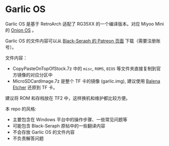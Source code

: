 # Garlic OS

Garlic OS 是基于 RetroArch 适配了 RG35XX 的一个编译版本。对应 Miyoo Mini 的 [Onion OS](https://github.com/OnionUI/Onion) 。

Garlic OS 的文件内容可以从 [Black-Seraph 的 Patreon 页面](https://www.patreon.com/posts/76561333) 下载（需要注册账号）。

文件内容：

- CopyPasteOnTopOfStock.7z 中的 `misc`, `ROMS`, `BIOS` 等文件夹直接复制到官方镜像的对应分区中
- MicroSDCardImage.7z 是整个 TF 卡的镜像 (garlic.img), 建议使用 [Balena Etcher](https://www.balena.io/etcher/) 还原到 TF 卡。

建议将 ROM 和存档放在 TF2 中，这样换机和维护都比较方便。

本 repo 的风格:

- 主要包含在 Windows 平台中的操作步骤、一些常见问题等
- 可能包含 Black-Seraph 原帖中的一些翻译内容
- 不会存放 Garlic OS 的文件内容
- 不负责解答问题
